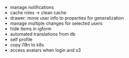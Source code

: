 - manage notifications
- cache roles -> clean cache
- drawer: move user info to properties for generalization
- manage multiple changes for selected users
- hide items in igform
- automated translations from db
- self profile
- copy i18n to k8s
- access avatars when login and s3
